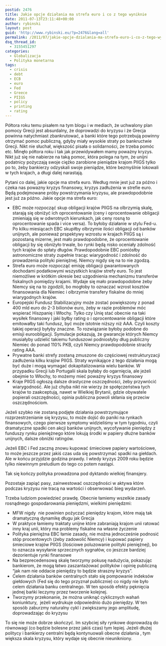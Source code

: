 ```yaml
---
postid: 2476
title: Jakie opcje działania ma strefa euro i co z tego wyniknie
date: 2011-07-13T23:11:48+00:00
author: rybinski
layout: post
guid: 'http://www.rybinski.eu/?p=2476&lang=all'
permalink: /2011/07/jakie-opcje-dzialania-ma-strefa-euro-i-co-z-tego-wyniknie/
dsq_thread_id:
  - 3155451297
categories:
  - Globalizacja
  - Polityka monetarna
tags:
  - crisis
  - debt
  - ECB
  - euro
  - Fed
  - Greece
  - PIIGS
  - policy
  - printing
  - rating
---
```

Półtora roku temu pisałem na tym blogu i w mediach, że uchwalony plan pomocy Grecji jest absurdalny, że doprowadzi do kryzysu i że Grecja powinna natychmiast zbankrutować, a banki które tego potrzebują powinny otrzymać pomoc publiczną, gdyby miały wysokie straty po bankructwie Grecji. Nikt nie słuchał, większość pisała o solidarności, że trzeba pomóc etc. Minęło półtora roku i tak jak przewidywałem mamy poważny kryzys. Nikt już się nie nabierze na taką pomoc, która polega na tym, że unijni podatnicy pożyczają swoje ciężko zarobione pieniądze krajom PIIGS tylko po to, żeby bankierzy odzyskali swoje pieniądze, które bezmyślnie lokowali w tych krajach, a długi dalej narastają.

<!--more-->

Pytani co dalej, jakie opcje ma strefa euro. Według mnie jest już za późno i czeka nas powazny kryzys finansowy, kryzys zadłużenia w strefie euro. Będą podejmowane próby powstrzymania kryzysu, ale prawdopodobnie jest już za późno. Jakie opcje ma strefa euro:

  * EBC może rozpocząć skup obligacji krajów PIIGS na olbrzymią skalę, starają się obniżyć ich oprocentowanie (ceny i oprocentowanie obligacji zmieniają się w odwrotnych kierunkach, jak ceny rosną to oprocentowanie spada i vice versa). To byłoby działanie w stylu Fed-u. Po kilku miesiącach EBC skupiłby olbrzymie ilości obligacji od banków unijnych, ale ponieważ prspektywy wzrostu w krajach PIIGS są i pozostaną mizerne, jest mało prawdopodobne, że oprocentowanie obligacji by się obniżyło trwale, bo rynki będą nisko oceniały zdolność tych krajów do spłaty długów. Prawdopodobnie EBC poniósłby astronomiczne straty zupełnie tracąc wiarygodność i zdolność do prowadzenia polityki pieniężnej. Niemcy nigdy się na to nie zgodzą.
  * Strefa euro może rozpocząć emisję obligacji gwarantowanych dochodami podatkowymi wszystkich krajów strefy euro. To jest niemożliwe w krótkim okresie bez uzgodnienia mechanizmu transferów fiskalnych pomiędzy krajami. Wydaje się mało prawdopodobne żeby Niemcy się na to zgodzili, bo mogłoby to oznaczać wzrost kosztów finansowania dla Niemiec i olbrzymie transfery fiskalne do mniej wiarygodnych krajów.
  * Europejski Fundusz Stabilizacyjny może zostać powiększony z ponad 400 mld euro do 2-3 bilionów euro, żeby w razie problemów móc wspierać Hiszpanię i Włochy. Tylko czy Unię stać obecnie na taki wysiłek finansowy i jaki byłby rating o i oprocentowanie obligacji które emitowałby taki fundusz, być może istotnie niższy niż AAA. Czyli koszty takiej operacji byłyby znaczne. To rozwiązanie byłoby podobne do emisji euroobligacji. Symulacje pokazują, że gwarancje których Niemcy musiałyby udzielić takiemu funduszowi podniosłyby dług publiczny Niemiec do ponad 110% PKB, czyli Niemcy prawdopodobnie straciły rating AAA.
  * Prywatne banki strefy zostaną zmuszone do częściowej restrukturyzacji zadłużenia kilku krajów PIIGS. Straty wynikające z tego działania mogą być duże i mogą wymagać dokapitalizowania wielu banków. W przypadku Grecji lub Portugalii skala byłaby do ogarnięcia, ale jeżeli obejmie to Włochy, to możemy mieć poważny kryzys finansowy
  * Kraje PIIGS ogłoszą dalsze drastyczne oszczędności, żeby przywrócić wiarygodność. Ale już chyba nikt nie wierzy że społęczeństwa tych krajów to zaakceptują, nawet w Wielkiej Brytanii, gdzie obywatele popierali oszczędności, opinia publiczna powoli skłania się przeciw oszczędnościom.

Jeżeli szybko nie zostaną podjęte działania powstrzymujące rozprzestrzenianie się kryzysu, to może dojść do paniki na rynkach finansowych, czego pierwsze symptomy widzieliśmy w tym tygodniu, czyli dramatyczne spadki cen akcji banków unijnych, wycofywanie pieniędzy z funduszy rynku pieniężnego które lokują środki w papiery dłużne banków unijnych, dalsze obniżki ratingów.

Jeżeli EBC i Fed zaczną znowu kupować śmieciowe papiery wartościowe, to może jeszcze przez jakiś czas uda się powstrzymać spadki na giełdach. Ale w końcu przyjdzie godzina prawdy. I wtedy kryzys 2009 roku będzie tylko niewinnym preludium do tego co potem nastąpi.

Tak się kończy polityka prowadzona pod dyktando wielkiej finansjery.

Pozostaje zapiąć pasy, zainwestować oszczędności w aktywa które podczas kryzysu nie tracą na wartości i obserwować bieg wydarzeń.

Trzeba ludziom powiedzieć prawdę. Obecnie łamiemy wszelkie zasady rosnądnego gospodarowania pieniędzmi, wielkimi pieniędzmi:

  * MFW nigdy  nie powinien pożyczać pieniędzy krajom, które mają tak dramatyczną dynamikę długu jak Grecja
  * W praktyce łamiemy traktaty unijne które zabraniają krajom unii ratować inny kraj unii, który ma problemy fiskalne na własne życzenie
  * Polityka pieniężna EBC łamie zasady, nie można jednocześnie podnosić stóp procentowych (żeby zadowolić Niemcy) i kupować papiery śmieciowe krajów PIIGS (ilościowe poluzowanie polityki pieniężnej), bo to oznacza wysyłanie sprzecznych sygnałów, co jeszcze bardziej dezorientuje rynki finansowe
  * Na bezprecedensową skalę tworzymy pokusę nadużycia, pokazując bankierom, że mogą łatwo zaszantażować polityków i opinię publiczną “jak nam nie oddacie pieniędzy to będzie straszny kryzys”.
  * Celem działania banków centralnych stało się pompowanie indeksów giełdowych (Fed się do tego przyznał publicznie) co nigdy nie było celem działania banku centralnego. W ten sposób efekty pęknięcia jednej bańki leczymy przez tworzenie kolejnej.
  * Tworzymy przekonanie, że można uniknąć cyklicznych wahań koniunktury,  jeżeli wydrukuje odpowiednio dużo pieniędzy. W ten sposób zaburzmy naturalny cykl i zwiększamy jego amplitudę, doprowadzając do kryzysu

To się nie może dobrze skończyć. Im szybciej siły rynkowe doprowadzą do równowagi (co będzie bolesne przez jakiś czas) tym lepiej. Jeżeli dłużej politycy i bankierzy centralni będą kontynuowali obecne działania , tym większa skala kryzysu, który wydaje się obecnie nieunikniony.
